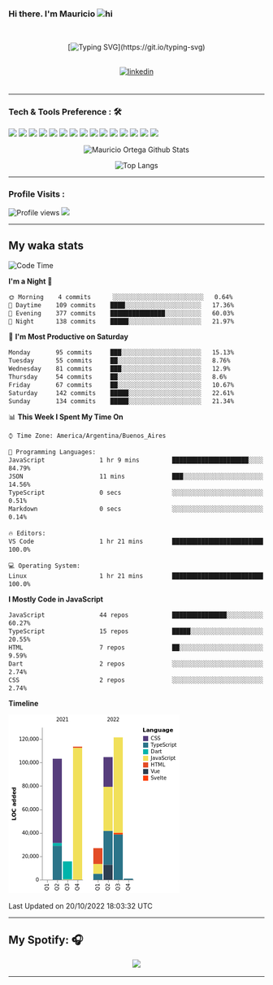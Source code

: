 ### Hi there. I'm Mauricio <img src="https://user-images.githubusercontent.com/1303154/88677602-1635ba80-d120-11ea-84d8-d263ba5fc3c0.gif" width="28px" alt="hi">
<br /> 

<div align="center">
  
[![Typing SVG](https://readme-typing-svg.herokuapp.com?size=25&duration=7000&center=true&vCenter=true&width=650&height=40&lines=WELCOME!;My+name+is+Mauricio+Ortega...;I+am+a+Front-End+Developer...;I+hope+you+find+what+you+are+looking+for...;You+have+my+contact+information...;MAY+THE+FORCE+BE+WITH+YOU...)](https://git.io/typing-svg)

</div>
  
<br />

<div align="center">
  
<a href="https://www.linkedin.com/in/mauriciortega/" target="_blank">
<img src=https://img.shields.io/badge/linkedin-%231E77B5.svg?&style=for-the-badge&logo=linkedin&logoColor=white alt=linkedin style="margin-bottom: 5px;" />
</a>
  
</div>

<br />



<!--
**Nekzus/Nekzus** is a ✨ _special_ ✨ repository because its `README.md` (this file) appears on your GitHub profile.

Here are some ideas to get you started:

- 🔭 I’m currently working on ...
- 🌱 I’m currently learning ...
- 👯 I’m looking to collaborate on ...
- 🤔 I’m looking for help with ...
- 💬 Ask me about ...
- 📫 How to reach me: ...
- 😄 Pronouns: ...
- ⚡ Fun fact: ...
-->

---

### Tech & Tools Preference : 🛠

<img src = "https://img.shields.io/badge/-HTML5-E34F26?style=flat&logo=html5&logoColor=white"> <img src = "https://img.shields.io/badge/-CSS3-1572B6?style=flat&logo=css3&logoColor=white">
<img src="https://img.shields.io/badge/-Sass-cc6699?style=flat&logo=sass&logoColor=ffffff">
<img src="https://img.shields.io/badge/-Bootstrap-563D7C?style=flat&logo=bootstrap&logoColor=white">
<img src="https://img.shields.io/badge/-JavaScript-eed718?style=flat&logo=javascript&logoColor=ffffff">
<img src="https://img.shields.io/badge/-React-000000?style=flat&logo=react&logoColor=00c8ff">
<img src="https://img.shields.io/badge/-Next-000000?style=flat&logo=nextdotjs&logoColor=white">
<img src="http://img.shields.io/badge/-Vue-black?style=flat&logo=vuedotjs&logoColor=4FC08D">
<img src="http://img.shields.io/badge/-Flutter-black?style=flat&logo=flutter&logoColor=02569B">
<img src="https://img.shields.io/badge/-Node.js-3C873A?style=flat&logo=Node.js&logoColor=white">
<img src="http://img.shields.io/badge/-Git-F1502F?style=flat&logo=git&logoColor=FFFFFF">
<img src="http://img.shields.io/badge/-Github-000000?style=flat&logo=github&logoColor=FFFFFF">
<img src="https://img.shields.io/badge/-Firebase-FFA611?style=flat&logo=firebase&logoColor=FFFFFF">
<img src="http://img.shields.io/badge/-Vercel-black?style=flat&logo=vercel&logoColor=white">
<img src="http://img.shields.io/badge/-VS%20Code-007ACC?style=flat&logo=visual%20studio%20code&logoColor=white">


<div align="center">
  
![Mauricio Ortega Github Stats](https://github-readme-stats.vercel.app/api?username=Nekzus&show_icons=true&title_color=fff&icon_color=79ff97&text_color=9f9f9f&bg_color=151515)

![Top Langs](https://github-readme-stats.vercel.app/api/top-langs/?username=Nekzus&hide=css,html,less&layout=compact&title_color=fff&icon_color=79ff97&text_color=9f9f9f&bg_color=151515)

</div>
  
---

### Profile Visits :
  
![Profile views](https://gpvc.arturio.dev/Nekzus)  <img src="https://img.shields.io/github/followers/Nekzus?label=Follow" style=" float:left, margin-right:10px" />

---


## My waka stats
<!--START_SECTION:waka-->
![Code Time](http://img.shields.io/badge/Code%20Time-1%2C397%20hrs%2010%20mins-blue)

**I'm a Night 🦉** 

```text
🌞 Morning    4 commits      ░░░░░░░░░░░░░░░░░░░░░░░░░   0.64% 
🌆 Daytime    109 commits    ████░░░░░░░░░░░░░░░░░░░░░   17.36% 
🌃 Evening    377 commits    ███████████████░░░░░░░░░░   60.03% 
🌙 Night      138 commits    █████░░░░░░░░░░░░░░░░░░░░   21.97%

```
📅 **I'm Most Productive on Saturday** 

```text
Monday       95 commits     ███░░░░░░░░░░░░░░░░░░░░░░   15.13% 
Tuesday      55 commits     ██░░░░░░░░░░░░░░░░░░░░░░░   8.76% 
Wednesday    81 commits     ███░░░░░░░░░░░░░░░░░░░░░░   12.9% 
Thursday     54 commits     ██░░░░░░░░░░░░░░░░░░░░░░░   8.6% 
Friday       67 commits     ██░░░░░░░░░░░░░░░░░░░░░░░   10.67% 
Saturday     142 commits    █████░░░░░░░░░░░░░░░░░░░░   22.61% 
Sunday       134 commits    █████░░░░░░░░░░░░░░░░░░░░   21.34%

```


📊 **This Week I Spent My Time On** 

```text
⌚︎ Time Zone: America/Argentina/Buenos_Aires

💬 Programming Languages: 
JavaScript               1 hr 9 mins         █████████████████████░░░░   84.79% 
JSON                     11 mins             ███░░░░░░░░░░░░░░░░░░░░░░   14.56% 
TypeScript               0 secs              ░░░░░░░░░░░░░░░░░░░░░░░░░   0.51% 
Markdown                 0 secs              ░░░░░░░░░░░░░░░░░░░░░░░░░   0.14%

🔥 Editors: 
VS Code                  1 hr 21 mins        █████████████████████████   100.0%

💻 Operating System: 
Linux                    1 hr 21 mins        █████████████████████████   100.0%

```

**I Mostly Code in JavaScript** 

```text
JavaScript               44 repos            ███████████████░░░░░░░░░░   60.27% 
TypeScript               15 repos            █████░░░░░░░░░░░░░░░░░░░░   20.55% 
HTML                     7 repos             ██░░░░░░░░░░░░░░░░░░░░░░░   9.59% 
Dart                     2 repos             ░░░░░░░░░░░░░░░░░░░░░░░░░   2.74% 
CSS                      2 repos             ░░░░░░░░░░░░░░░░░░░░░░░░░   2.74%

```


**Timeline**

![Chart not found](https://raw.githubusercontent.com/Nekzus/Nekzus/main/charts/bar_graph.png) 


 Last Updated on 20/10/2022 18:03:32 UTC
<!--END_SECTION:waka-->

---
## My Spotify: 🎧

<div align="center"><img src="https://spotify-github-profile.vercel.app/api/view?uid=11169970531&cover_image=true&theme=default" /></div>

---
